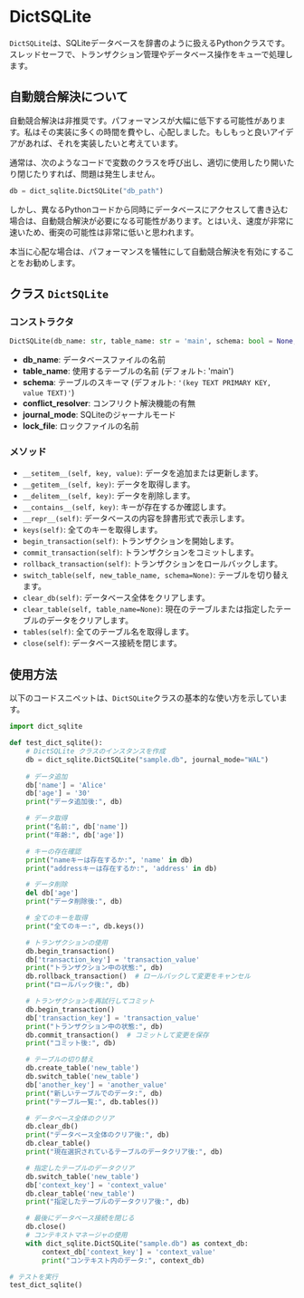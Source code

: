 # DictSQLite

`DictSQLite`は、SQLiteデータベースを辞書のように扱えるPythonクラスです。スレッドセーフで、トランザクション管理やデータベース操作をキューで処理します。

## 自動競合解決について

自動競合解決は非推奨です。パフォーマンスが大幅に低下する可能性があります。私はその実装に多くの時間を費やし、心配しました。もしもっと良いアイデアがあれば、それを実装したいと考えています。

通常は、次のようなコードで変数のクラスを呼び出し、適切に使用したり開いたり閉じたりすれば、問題は発生しません。

```python
db = dict_sqlite.DictSQLite("db_path")
```

しかし、異なるPythonコードから同時にデータベースにアクセスして書き込む場合は、自動競合解決が必要になる可能性があります。とはいえ、速度が非常に速いため、衝突の可能性は非常に低いと思われます。

本当に心配な場合は、パフォーマンスを犠牲にして自動競合解決を有効にすることをお勧めします。

## クラス `DictSQLite`

### コンストラクタ

```python
DictSQLite(db_name: str, table_name: str = 'main', schema: bool = None, conflict_resolver: bool = False, journal_mode: str = None, lock_file: str = None)
```

- **db_name**: データベースファイルの名前
- **table_name**: 使用するテーブルの名前 (デフォルト: 'main')
- **schema**: テーブルのスキーマ (デフォルト: `'(key TEXT PRIMARY KEY, value TEXT)'`)
- **conflict_resolver**: コンフリクト解決機能の有無
- **journal_mode**: SQLiteのジャーナルモード
- **lock_file**: ロックファイルの名前

### メソッド

- `__setitem__(self, key, value)`: データを追加または更新します。
- `__getitem__(self, key)`: データを取得します。
- `__delitem__(self, key)`: データを削除します。
- `__contains__(self, key)`: キーが存在するか確認します。
- `__repr__(self)`: データベースの内容を辞書形式で表示します。
- `keys(self)`: 全てのキーを取得します。
- `begin_transaction(self)`: トランザクションを開始します。
- `commit_transaction(self)`: トランザクションをコミットします。
- `rollback_transaction(self)`: トランザクションをロールバックします。
- `switch_table(self, new_table_name, schema=None)`: テーブルを切り替えます。
- `clear_db(self)`: データベース全体をクリアします。
- `clear_table(self, table_name=None)`: 現在のテーブルまたは指定したテーブルのデータをクリアします。
- `tables(self)`: 全てのテーブル名を取得します。
- `close(self)`: データベース接続を閉じます。

## 使用方法

以下のコードスニペットは、`DictSQLite`クラスの基本的な使い方を示しています。

```python
import dict_sqlite

def test_dict_sqlite():
    # DictSQLite クラスのインスタンスを作成
    db = dict_sqlite.DictSQLite("sample.db", journal_mode="WAL")
    
    # データ追加
    db['name'] = 'Alice'
    db['age'] = '30'
    print("データ追加後:", db)

    # データ取得
    print("名前:", db['name'])
    print("年齢:", db['age'])

    # キーの存在確認
    print("nameキーは存在するか:", 'name' in db)
    print("addressキーは存在するか:", 'address' in db)

    # データ削除
    del db['age']
    print("データ削除後:", db)

    # 全てのキーを取得
    print("全てのキー:", db.keys())

    # トランザクションの使用
    db.begin_transaction()
    db['transaction_key'] = 'transaction_value'
    print("トランザクション中の状態:", db)
    db.rollback_transaction()  # ロールバックして変更をキャンセル
    print("ロールバック後:", db)

    # トランザクションを再試行してコミット
    db.begin_transaction()
    db['transaction_key'] = 'transaction_value'
    print("トランザクション中の状態:", db)
    db.commit_transaction()  # コミットして変更を保存
    print("コミット後:", db)

    # テーブルの切り替え
    db.create_table('new_table')
    db.switch_table('new_table')
    db['another_key'] = 'another_value'
    print("新しいテーブルでのデータ:", db)
    print("テーブル一覧:", db.tables())

    # データベース全体のクリア
    db.clear_db()
    print("データベース全体のクリア後:", db)
    db.clear_table()
    print("現在選択されているテーブルのデータクリア後:", db)

    # 指定したテーブルのデータクリア
    db.switch_table('new_table')
    db['context_key'] = 'context_value'
    db.clear_table('new_table')
    print("指定したテーブルのデータクリア後:", db)

    # 最後にデータベース接続を閉じる
    db.close()
    # コンテキストマネージャの使用
    with dict_sqlite.DictSQLite("sample.db") as context_db:
        context_db['context_key'] = 'context_value'
        print("コンテキスト内のデータ:", context_db)

# テストを実行
test_dict_sqlite()
```
